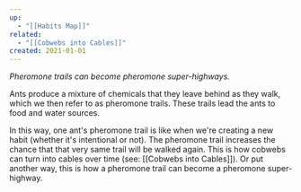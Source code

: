 ```yaml
---
up:
  - "[[Habits Map]]"
related:
  - "[[Cobwebs into Cables]]"
created: 2021-01-01
---
```


*Pheromone trails can become pheromone super-highways.*

Ants produce a mixture of chemicals that they leave behind as they walk, which we then refer to as pheromone trails. These trails lead the ants to food and water sources.

In this way, one ant's pheromone trail is like when we're creating a new habit (whether it's intentional or not). The pheromone trail increases the chance that that very same trail will be walked again. This is how cobwebs can turn into cables over time (see: [[Cobwebs into Cables]]). Or put another way, this is how a pheromone trail can become a pheromone super-highway.